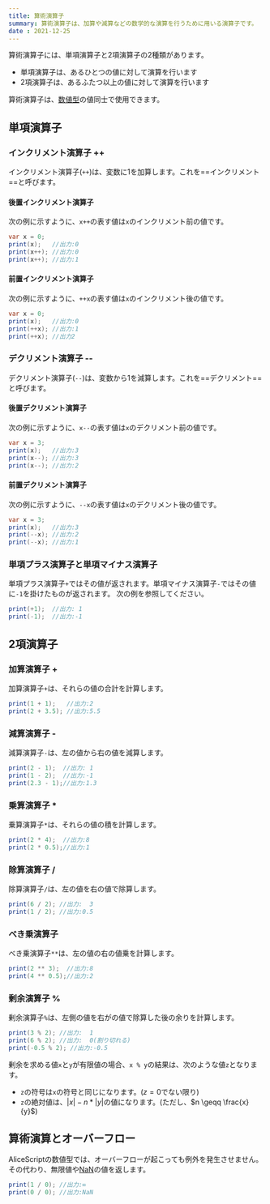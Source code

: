 ```yaml
---
title: 算術演算子
summary: 算術演算子は、加算や減算などの数学的な演算を行うために用いる演算子です。
date : 2021-12-25
---
```


算術演算子には、単項演算子と2項演算子の2種類があります。

- 単項演算子は、あるひとつの値に対して演算を行います
- 2項演算子は、あるふたつ以上の値に対して演算を行います

算術演算子は、[数値型](../../api/number/index.md)の値同士で使用できます。

## 単項演算子
### インクリメント演算子 ++
インクリメント演算子(`++`)は、変数に1を加算します。これを==インクリメント==と呼びます。

#### 後置インクリメント演算子
次の例に示すように、`x++`の表す値は`x`のインクリメント前の値です。

```cs title="AliceScript"
var x = 0;
print(x);   //出力:0
print(x++); //出力:0
print(x++); //出力:1
```

#### 前置インクリメント演算子
次の例に示すように、`++x`の表す値は`x`のインクリメント後の値です。

```cs title="AliceScript"
var x = 0;
print(x);   //出力:0
print(++x); //出力:1
print(++x); //出力2
```

### デクリメント演算子 --
デクリメント演算子(`--`)は、変数から1を減算します。これを==デクリメント==と呼びます。

#### 後置デクリメント演算子
次の例に示すように、`x--`の表す値は`x`のデクリメント前の値です。

```cs title="AliceScript"
var x = 3;
print(x);   //出力:3
print(x--); //出力:3
print(x--); //出力:2
```

#### 前置デクリメント演算子
次の例に示すように、`--x`の表す値は`x`のデクリメント後の値です。

```cs title="AliceScript"
var x = 3;
print(x);   //出力:3
print(--x); //出力:2
print(--x); //出力:1
```

### 単項プラス演算子と単項マイナス演算子
単項プラス演算子`+`ではその値が返されます。単項マイナス演算子`-`ではその値に`-1`を掛けたものが返されます。 次の例を参照してください。

```cs title="JavaScript"
print(+1);  //出力: 1
print(-1);  //出力:-1
```

## 2項演算子
### 加算演算子 +
加算演算子`+`は、それらの値の合計を計算します。

```cs title="JavaScript"
print(1 + 1);   //出力:2
print(2 + 3.5); //出力:5.5
```

### 減算演算子 -
減算演算子`-`は、左の値から右の値を減算します。

```cs title="JavaScript"
print(2 - 1);  //出力: 1
print(1 - 2);  //出力:-1
print(2.3 - 1);//出力:1.3
```

### 乗算演算子 *
乗算演算子`*`は、それらの値の積を計算します。

```cs title="JavaScript"
print(2 * 4);  //出力:8
print(2 * 0.5);//出力:1
```

### 除算演算子 /
除算演算子`/`は、左の値を右の値で除算します。

```cs title="JavaScript"
print(6 / 2); //出力:  3
print(1 / 2); //出力:0.5
```

### べき乗演算子
べき乗演算子`**`は、左の値の右の値乗を計算します。

```cs title="JavaScript"
print(2 ** 3);  //出力:8
print(4 ** 0.5);//出力:2
```

### 剰余演算子 %
剰余演算子`%`は、左側の値を右がの値で除算した後の余りを計算します。

```cs title="JavaScript"
print(3 % 2); //出力:  1
print(6 % 2); //出力:  0(割り切れる)
print(-0.5 % 2); //出力:-0.5
```

剰余を求める値`x`と`y`が有限値の場合、`x % y`の結果は、次のような値`z`となります。

- `z`の符号は`x`の符号と同じになります。($z=0$でない限り)
- `z`の絶対値は、$|x| - n * |y|$の値になります。(ただし、$n \geqq \frac{x}{y}$)

## 算術演算とオーバーフロー
AliceScriptの数値型では、オーバーフローが起こっても例外を発生させません。その代わり、無限値や[NaN](../../api/alice/math/math_isnan.md)の値を返します。

```cs title="AliceScript"
print(1 / 0); //出力:∞
print(0 / 0); //出力:NaN
```